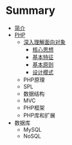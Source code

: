 # Summary

* [简介](README.md)
* [PHP](php.md)
   * [深入理解面向对象](shen_ru_li_jie_mian_xiang_dui_xiang.md)
       * [核心思想](he_xin_si_xiang.md)
       * [基本特征](ji_ben_te_zheng.md)
       * [基本原则](ji_ben_yuan_ze.md)
       * [设计模式](she_ji_mo_shi.md)
   * PHP原理
   * SPL
   * 数据结构
   * MVC
   * PHP框架
   * PHP库和扩展
* 数据库
   * MySQL
   * NoSQL

